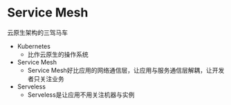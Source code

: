 # Service Mesh

云原生架构的三驾马车
* Kubernetes
    - 比作云原生的操作系统
* Service Mesh
    - Service Mesh好比应用的网络通信层，让应用与服务通信层解耦，让开发者只关注业务
* Serveless
    - Serveless是让应用不用关注机器与实例

